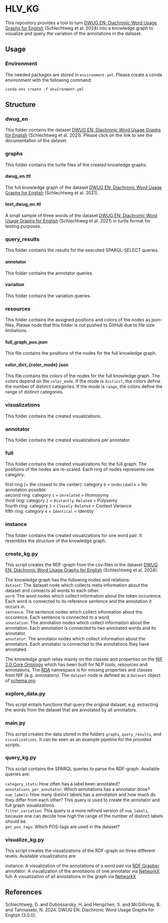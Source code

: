 # HLV_KG
This repository provides a tool to turn [DWUG EN: Diachronic Word Usage Graphs for English](https://zenodo.org/records/7387261) (Schlechtweg et al. 2024) into a knowledge graph to visualize and query the variation of the annotations in the dataset.

## Usage
### Environment
The needed packages are stored in `environment.yml`. Please create a conda environment with the following command:

`conda env create -f environment.yml`

## Structure
### dwug_en
This folder contains the dataset [DWUG EN: Diachronic Word Usage Graphs for English](https://zenodo.org/records/7387261) (Schlechtweg et al. 2021). Please click on the link to see the documentation of the dataset.

### graphs
This folder contains the turtle files of the created knowledge graphs.

#### dwug_en.ttl
The full knowledge graph of the dataset [DWUG EN: Diachronic Word Usage Graphs for English](https://zenodo.org/records/7387261) (Schlechtweg et al. 2021).

#### test_dwug_en.ttl
A small sample of three words of the dataset [DWUG EN: Diachronic Word Usage Graphs for English](https://zenodo.org/records/7387261) (Schlechtweg et al. 2021) in turtle format for testing purposes.

### query_results
This folder contains the results for the executed SPARQL-SELECT queries.

#### annotator
This folder contains the annotator queries.

#### variation
This folder contains the variation queries.

### resources
This folder contains the assigned positions and colors of the nodes as json-files. Please node that this folder is not pushed to GitHub due to file size limitations.

#### full_graph_pos.json
This file contains the positions of the nodes for the full knowledge graph. 

#### color_dict_{color_mode}.json
This file contains the colors of the nodes for the full knowledge graph. The colors depend on the `color_mode`. If the mode is `distinct`, the colors define the number of distinct categories. If the mode is `range`, the colors define the range of distinct categories.

### visualizations
This folder contains the created visualizations.

### annotator
This folder contains the created visualizations per annotator.

### full 
This folder contains the created visualizations for the full graph. The positions of the nodes are re-scaled. Each ring of nodes represents one category.

first ring (= the closest to the center): category `0` = `Undecidable` = No annotation possible <br>
second ring: category `1` = `Unrelated` = Homonymy <br>
third ring: category `2` = `Distantly Related` = Polysemy <br>
fourth ring: category `3` = `Closely Related` = Context Variance <br>
fifth ring: category `4` = `Identical` = Identity <br>

### instance
This folder contains the created visualizations for one word pair. It resembles the structure of the knowledge graph.

### create_kg.py
This script creates the RDF-graph from the csv-files in the dataset [DWUG EN: Diachronic Word Usage Graphs for English](https://zenodo.org/records/7387261) (Schlechtweg et al. 2024).

The knowledge graph has the following nodes and relations: <br>
`dataset`: The dataset node which collects meta information about the dataset and connects all words to each other. <br>
`word`: The word nodes which collect information about the token occurence. Each word is connected to its reference sentence and the annotation it occurs in. <br>
`sentence`: The sentence nodes which collect information about the occurence. Each sentence is connected to a word. <br>
`annotation`: The annotation nodes which collect information about the annotation. Each annotation is connected to two annotated words and its annotator. <br>
`annotator`: The annotator nodes which collect information about the annotators. Each annotator is connected to the annotations they have annotated. <br>

The knowledge graph relies mainly on the classes and properties on the [NIF 2.0 Core Ontology](https://persistence.uni-leipzig.org/nlp2rdf/ontologies/nif-core/nif-core.html) which has been built for NLP tools, resources and annotations. The [RDA](http://rdaregistry.info/) namespace is for missing properties and classes from NIF (e.g. annotators). The `dataset` node is defined as a `Dataset` object of [schema.org](https://schema.org/Dataset).  

### explore_data.py
This script entails functions that query the original dataset, e.g. extracting the words from the dataset that are annotated by all annotators.

### main.py
This script creates the data stored in the folders `graphs`, `query_results`, and `visualizations`. It can be seen as an example pipeline for the provided scripts. 

### query_kg.py
This script contains the SPARQL queries to parse the RDF-graph. Available queries are:

`category_stats`: How often has a label been annotated? <br>
`annotations_per_annotator`: Which annotations has a annotator done? <br>
`num_labels`: How many distinct labels has a annotation and how much do they differ from each other? This query is used to create the annotator and full graph visualizations.<br>
`filter_variation`: This query is a more refined version of `num_labels`, because one can decide how high the range of the number of distinct labels should be.<br>
`get_pos_tags`: Which POS-tags are used in the dataset?<br>

### visualize_kg.py
This script creates the visualizations of the RDF-graph on three different levels. Available visualizations are:

instance: A visualization of the annotations of a word pair via [RDF Grapher](https://www.ldf.fi/service/rdf-grapher) <br>
annotator: A visualization of the annotaions of one annotator via [NetworkX](https://networkx.org/) <br>
full: A visualization of all annotations in the graph via [NetworkX](https://networkx.org/) <br>

## References
Schlechtweg, D. and Dubossarsky, H. and Hengchen, S. and McGillivray, B. and Tahmasebi, N. 2024. DWUG EN: Diachronic Word Usage Graphs for English (3.0.0).